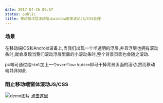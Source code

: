 ```yaml
---
date: 2017-04-26 09:57
status: public
title: 移动端浮层滚动阻止window窗体滚动JS/CSS处理
---
```


### 场景
在移动端IOS和Android设备上,当我们出现一个半透明的浮层,并且浮层也拥有滚动条时,就会发现当我们滚动浮层里面的小滚动条时,整个背景页面也会随之滚动.

pc端可通过给`html`加上一个`overflow:hidden`即可干掉背景页面的滚动,然而移动端并非如此.

### 阻止移动端窗体滚动JS/CSS

![demo图片](_image/18-15-49.jpg)
[点击这里](http://mill.farbox.com/demo/201704/mobile-scroll-prevent-window-scroll.html)
